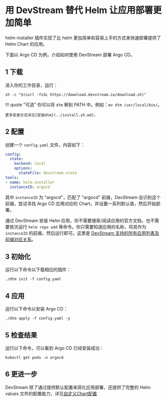 # 用 DevStream 替代 Helm 让应用部署更加简单

helm-installer 插件实现了比 helm 更加简单和容易上手的方式来快速部署提供了 Helm Chart 的应用。

下面以 Argo CD 为例，介绍如何使用 DevStream 部署 Argo CD。

## 1 下载

进入你的工作目录，运行：

```shell
sh -c "$(curl -fsSL https://download.devstream.io/download.sh)"
```

!!! quote "可选"
    你可以将 `dtm` 移到 PATH 中。例如：`mv dtm /usr/local/bin/`。

    更多安装方式详见[安装dtm](../install.zh.md)。

## 2 配置

创建一个 `config.yaml` 文件，内容如下：

```yaml title="config.yaml"
config:
  state:
    backend: local
    options:
      stateFile: devstream.state
tools:
- name: helm-installer
  instanceID: argocd
```

其中 `instanceID` 为 "argocd"，匹配了 "argocd" 前缀，DevStream 会识别这个前缀，尝试寻找 Argo CD 应用对应的 Chart，并设置一系列默认值，然后开始部署。

通过 DevStream 安装 Helm 应用，你不需要搜索/阅读应用的官方文档，也不需要依次运行 `helm repo add` 等命令。你只需要知道应用的名称，将其作为 `instanceID` 的前缀，然后运行即可。这里是 [DevStream 支持的所有应用列表及前缀对应关系](../plugins/helm-installer/helm-installer.zh.md#3)。

## 3 初始化

运行以下命令以下载相应的插件：

```shell
./dtm init -f config.yaml
```

## 4 应用

运行以下命令以安装 Argo CD：

```shell
./dtm apply -f config.yaml -y
```

<script id="asciicast-549701" src="https://asciinema.org/a/549701.js" async></script>

## 5 检查结果

运行以下命令，可以看到 Argo CD 已经安装成功：

```shell
kubectl get pods -n argocd
```

<script id="asciicast-549703" src="https://asciinema.org/a/549703.js" async></script>

## 6 更进一步

DevStream 除了通过提供默认配置来简化应用部署，还提供了完整的 Helm values 文件的配置能力，详见[自定义Chart配置](../plugins/helm-installer/helm-installer.zh.md#22-chart)

